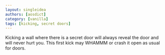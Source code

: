 ```yaml
---
layout: singleidea
authors: [aosdict]
category: [vanilla]
tags: [kicking, secret doors]
---
```

Kicking a wall where there is a secret door will always reveal the door and will never hurt you. This first kick may WHAMMM or crash it open as usual for doors.
